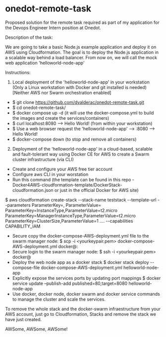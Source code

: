 # onedot-remote-task
Proposed solution for the remote task required as part of my application for the Devops Engineer Intern position at Onedot.

Description of the task:

We are going to take a basic Node.js example application and deploy it on AWS using Cloudformation. The goal is to deploy the Node.js
application in a scalable way behind a load balancer. From now on, we will call the mock web application 'helloworld-node-app'

Instructions:

1) Local deployment of the 'helloworld-node-app' in your workstation (Only a Linux workstation with Docker and git installed is needed) 
[Neither AWS nor Swarm orchestration enabled]

- $ git clone https://github.com/dvalderac/onedot-remote-task.git
- $ cd onedot-remote-task/
- $ docker compose up -d (it will use the docker-compose.yml to build the images and create the services/containers)
- $ curl localhost:8080 --> Hello World! (from within your workstation)
- $ Use a web browser request the 'helloworld-node-app' --> <your-machine-public-ip>:8080 --> Hello World!
- $ docker-compose down (to stop and remove all containers)

2) Deployment of the 'helloworld-node-app' in a cloud-based, scalable and fault-tolerant way using Docker CE for AWS to create 
a Swarm cluster infrastructure (vía CLI)

- Create and configure your AWS free tier account 
- Configure aws CLI in your worstation
- Run this command 
(the template can be found in this repo - Docker4AWS-cloudformation-template/DockerStack-cloudformation.json 
or just in the official Docker for AWS site)

$ aws cloudformation create-stack --stack-name teststack 
--template-url <templateurl> --parameters ParameterKey=<keyname>,
ParameterValue=<keyvalue> ParameterKey=InstanceType,ParameterValue=t2.micro 
ParameterKey=ManagerInstanceType,ParameterValue=t2.micro ParameterKey=ClusterSize,ParameterValue=1 .... --capabilities CAPABILITY_IAM
- Secure copy the docker-compose-AWS-deployment.yml file to the swarm manager node:
$ scp -i <yourkeypair.pem> docker-compose-AWS-deployment.yml docker@<ManagerPublicIP>:
- Secure login to the swarm manager node:
$ ssh -i <yourkeypair.pem> docker@<managerPublicIP>
- Deploy the web node app as a docker stack
$ docker stack deploy --compose-file docker-compose-AWS-deployment.yml helloworld-node-app
- Explicitly expose the services ports by updating port mappings
$ docker service update –publish-add published=80,target=8080 helloworld-node-app
- Use docker, docker node, docker swarm and docker service commands to manage the cluster and scale the services.

To remove the whole stack and the docker-swarm infraestructure from your AWS account, just go to Cloudformation, Stacks 
and remove the stack we have just created. 

AWSome, AWSome, AWSome! 
